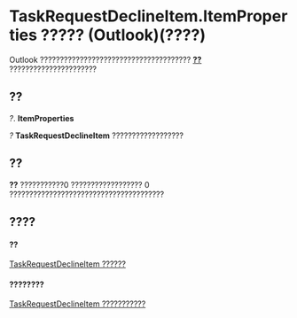 
# TaskRequestDeclineItem.ItemProperties ????? (Outlook)(????)

Outlook ?????????????????????????????????????? **[??](34a110ed-6617-72da-1e98-a9773c705b40.md)** ??????????????????????


## ??

 _?_. **ItemProperties**

 _?_ **TaskRequestDeclineItem** ??????????????????


## ??

 **??** ???????????0 ?????????????????? 0 ???????????????????????????????????????


## ????


#### ??


[TaskRequestDeclineItem ??????](e842c7c0-7943-9219-329b-30b892ab99b0.md)
#### ????????


[TaskRequestDeclineItem ???????????](http://msdn.microsoft.com/library/3de31d0d-2444-876c-5d4d-1192851301af%28Office.15%29.aspx)